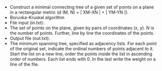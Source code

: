 * Construct a minimal connecting tree of a given set of points on a plane in a rectangular metric (d (M, N) = | XM-XN | + | YM-YN |).
* Boruvka-Kruskal algorithm
* File input (in.txt):
* The set of points on the plane, given by pairs of coordinates (x, y).
  N is the number of points. Further, line by line the coordinates of the points.
* Output file (out.txt):
* The minimum spanning tree, specified as adjacency lists.
For each point of the original set, indicate the ordinal numbers of points adjacent to it. Start the list on a new line, order the points inside the list in ascending order of numbers. Each list ends with 0. In the last write the weight on a line of the file.